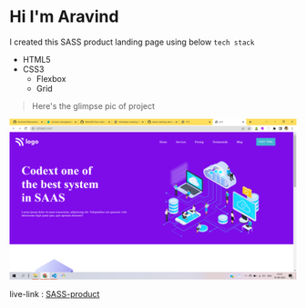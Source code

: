 # Hi I'm Aravind

I created this SASS product landing page using below `tech stack`

- HTML5
- CSS3
  - Flexbox
  - Grid

> Here's the glimpse pic of project

![project-13](./image/project-13.png)

live-link : [SASS-product](https://sass-product-page-project-13.netlify.app/)
